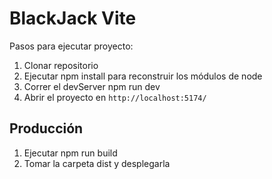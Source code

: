 # BlackJack Vite
Pasos para ejecutar proyecto:
1. Clonar repositorio
2. Ejecutar npm install para reconstruir los módulos de node
3. Correr el devServer npm run dev
4. Abrir el proyecto en ```http://localhost:5174/```

## Producción
1. Ejecutar npm run build
2. Tomar la carpeta dist y desplegarla